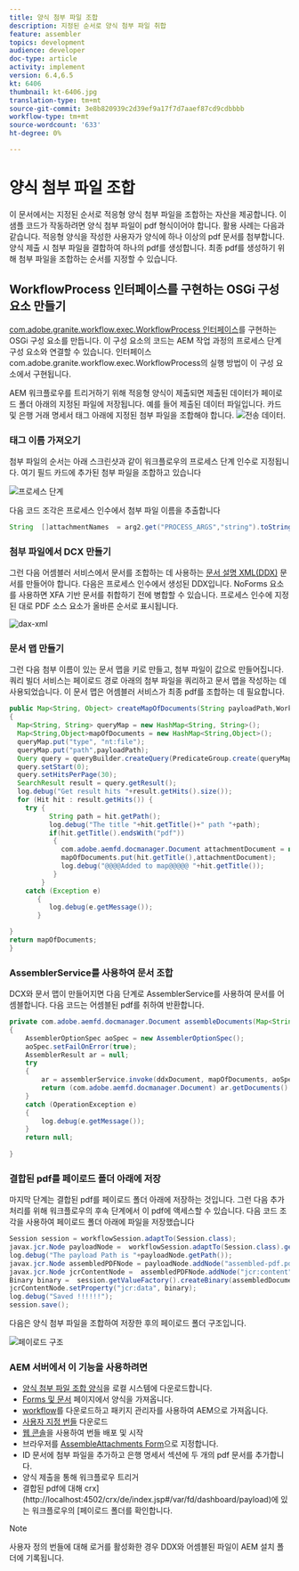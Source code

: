 ```yaml
---
title: 양식 첨부 파일 조합
description: 지정된 순서로 양식 첨부 파일 취합
feature: assembler
topics: development
audience: developer
doc-type: article
activity: implement
version: 6.4,6.5
kt: 6406
thumbnail: kt-6406.jpg
translation-type: tm+mt
source-git-commit: 3e8b820939c2d39ef9a17f7d7aaef87cd9cdbbbb
workflow-type: tm+mt
source-wordcount: '633'
ht-degree: 0%

---
```



# 양식 첨부 파일 조합

이 문서에서는 지정된 순서로 적응형 양식 첨부 파일을 조합하는 자산을 제공합니다. 이 샘플 코드가 작동하려면 양식 첨부 파일이 pdf 형식이어야 합니다. 활용 사례는 다음과 같습니다.
적응형 양식을 작성한 사용자가 양식에 하나 이상의 pdf 문서를 첨부합니다.
양식 제출 시 첨부 파일을 결합하여 하나의 pdf를 생성합니다. 최종 pdf를 생성하기 위해 첨부 파일을 조합하는 순서를 지정할 수 있습니다.

## WorkflowProcess 인터페이스를 구현하는 OSGi 구성 요소 만들기

[com.adobe.granite.workflow.exec.WorkflowProcess 인터페이스](https://helpx.adobe.com/experience-manager/6-5/sites/developing/using/reference-materials/javadoc/com/adobe/granite/workflow/exec/WorkflowProcess.html)를 구현하는 OSGi 구성 요소를 만듭니다. 이 구성 요소의 코드는 AEM 작업 과정의 프로세스 단계 구성 요소와 연결할 수 있습니다. 인터페이스 com.adobe.granite.workflow.exec.WorkflowProcess의 실행 방법이 이 구성 요소에서 구현됩니다.

AEM 워크플로우를 트리거하기 위해 적응형 양식이 제출되면 제출된 데이터가 페이로드 폴더 아래의 지정된 파일에 저장됩니다. 예를 들어 제출된 데이터 파일입니다. 카드 및 은행 거래 명세서 태그 아래에 지정된 첨부 파일을 조합해야 합니다.
![전송 데이터](assets/submitted-data.JPG).

### 태그 이름 가져오기

첨부 파일의 순서는 아래 스크린샷과 같이 워크플로우의 프로세스 단계 인수로 지정됩니다. 여기 필드 카드에 추가된 첨부 파일을 조합하고 있습니다

![프로세스 단계](assets/process-step.JPG)

다음 코드 조각은 프로세스 인수에서 첨부 파일 이름을 추출합니다

```java
String  []attachmentNames  = arg2.get("PROCESS_ARGS","string").toString().split(",");
```

### 첨부 파일에서 DCX 만들기

그런 다음 어셈블러 서비스에서 문서를 조합하는 데 사용하는 [문서 설명 XML(DDX)](https://helpx.adobe.com/pdf/aem-forms/6-2/ddxRef.pdf) 문서를 만들어야 합니다. 다음은 프로세스 인수에서 생성된 DDX입니다. NoForms 요소를 사용하면 XFA 기반 문서를 취합하기 전에 병합할 수 있습니다. 프로세스 인수에 지정된 대로 PDF 소스 요소가 올바른 순서로 표시됩니다.

![dax-xml](assets/ddx.PNG)

### 문서 맵 만들기

그런 다음 첨부 이름이 있는 문서 맵을 키로 만들고, 첨부 파일이 값으로 만들어집니다. 쿼리 빌더 서비스는 페이로드 경로 아래의 첨부 파일을 쿼리하고 문서 맵을 작성하는 데 사용되었습니다. 이 문서 맵은 어셈블러 서비스가 최종 pdf를 조합하는 데 필요합니다.

```java
public Map<String, Object> createMapOfDocuments(String payloadPath,WorkflowSession workflowSession )
{
  Map<String, String> queryMap = new HashMap<String, String>();
  Map<String,Object>mapOfDocuments = new HashMap<String,Object>();
  queryMap.put("type", "nt:file");
  queryMap.put("path",payloadPath);
  Query query = queryBuilder.createQuery(PredicateGroup.create(queryMap),workflowSession.adaptTo(Session.class));
  query.setStart(0);
  query.setHitsPerPage(30);
  SearchResult result = query.getResult();
  log.debug("Get result hits "+result.getHits().size());
  for (Hit hit : result.getHits()) {
    try {
          String path = hit.getPath();
          log.debug("The title "+hit.getTitle()+" path "+path);
          if(hit.getTitle().endsWith("pdf"))
           {
             com.adobe.aemfd.docmanager.Document attachmentDocument = new com.adobe.aemfd.docmanager.Document(path);
             mapOfDocuments.put(hit.getTitle(),attachmentDocument);
             log.debug("@@@@Added to map@@@@@ "+hit.getTitle());
           }
        }
    catch (Exception e)
       {
          log.debug(e.getMessage());
       }

}
return mapOfDocuments;
}
```

### AssemblerService를 사용하여 문서 조합

DCX와 문서 맵이 만들어지면 다음 단계로 AssemblerService를 사용하여 문서를 어셈블합니다.
다음 코드는 어셈블된 pdf를 취하여 반환합니다.

```java
private com.adobe.aemfd.docmanager.Document assembleDocuments(Map<String, Object> mapOfDocuments, com.adobe.aemfd.docmanager.Document ddxDocument)
{
    AssemblerOptionSpec aoSpec = new AssemblerOptionSpec();
    aoSpec.setFailOnError(true);
    AssemblerResult ar = null;
    try
    {
        ar = assemblerService.invoke(ddxDocument, mapOfDocuments, aoSpec);
        return (com.adobe.aemfd.docmanager.Document) ar.getDocuments().get("GeneratedDocument.pdf");
    }
    catch (OperationException e)
    {
        log.debug(e.getMessage());
    }
    return null;
    
}
```

### 결합된 pdf를 페이로드 폴더 아래에 저장

마지막 단계는 결합된 pdf를 페이로드 폴더 아래에 저장하는 것입니다. 그런 다음 추가 처리를 위해 워크플로우의 후속 단계에서 이 pdf에 액세스할 수 있습니다.
다음 코드 조각을 사용하여 페이로드 폴더 아래에 파일을 저장했습니다

```java
Session session = workflowSession.adaptTo(Session.class);
javax.jcr.Node payloadNode =  workflowSession.adaptTo(Session.class).getNode(workItem.getWorkflowData().getPayload().toString());
log.debug("The payload Path is "+payloadNode.getPath());
javax.jcr.Node assembledPDFNode = payloadNode.addNode("assembled-pdf.pdf", "nt:file"); 
javax.jcr.Node jcrContentNode =  assembledPDFNode.addNode("jcr:content", "nt:resource");
Binary binary =  session.getValueFactory().createBinary(assembledDocument.getInputStream());
jcrContentNode.setProperty("jcr:data", binary);
log.debug("Saved !!!!!!"); 
session.save();
```

다음은 양식 첨부 파일을 조합하여 저장한 후의 페이로드 폴더 구조입니다.

![페이로드 구조](assets/payload-structure.JPG)

### AEM 서버에서 이 기능을 사용하려면

* [양식 첨부 파일 조합 양식](assets/assemble-form-attachments-af.zip)을 로컬 시스템에 다운로드합니다.
* [Forms 및 문서](http://localhost:4502/aem/forms.html/content/dam/formsanddocuments) 페이지에서 양식을 가져옵니다.
* [workflow](assets/assemble-form-attachments.zip)를 다운로드하고 패키지 관리자를 사용하여 AEM으로 가져옵니다.
* [사용자 지정 번들](assets/assembletaskattachments.assembletaskattachments.core-1.0-SNAPSHOT.jar) 다운로드
* [웹 콘솔](http://localhost:4502/system/console/bundles)을 사용하여 번들 배포 및 시작
* 브라우저를 [AssembleAttachments Form](http://localhost:4502/content/dam/formsanddocuments/assembleattachments/jcr:content?wcmmode=disabled)으로 지정합니다.
* ID 문서에 첨부 파일을 추가하고 은행 명세서 섹션에 두 개의 pdf 문서를 추가합니다.
* 양식 제출을 통해 워크플로우 트리거
* 결합된 pdf에 대해 crx](http://localhost:4502/crx/de/index.jsp#/var/fd/dashboard/payload)에 있는 워크플로우의 [페이로드 폴더를 확인합니다.

>[!NOTE]
> 사용자 정의 번들에 대해 로거를 활성화한 경우 DDX와 어셈블된 파일이 AEM 설치 폴더에 기록됩니다.

